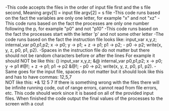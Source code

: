 -This code accepts the files in the order of input file first and the s file second, Meaning argv[1] = input file argv[2] = s file
-This code runs based on the fact the variables are only one letter, for example "x" and not "xz"
-This code runs based on the fact the processes are only one number following the p, for example "p0" and not "p10"
-This code runs based on the fact the processes start with the letter 'p' and not some other letter
-The code runs based on the fact the instruction file looks like:
        input_var x,y,z;
        internal_var p0,p1,p2;
           x -> p0;
           y -> p1;
         + z -> p1;
           p1 -> p2;
         - p0 -> p2;
        write(x, y, z, p0, p1, p2).
-Spaces in the instruction file do not matter but there should not be random characters before or after the lines
  For example it should NOT be like this:
        {) input_var x,y,z;
        &@ internal_var p0,p1,p2;
           x -> p0;
           y -> p1 #@!;
         + z -> p1;
           p1 -> p2 &@!;
         - p0 -> p2;
        write(x, y, z, p0, p1, p2).
-Same goes for the input file, spaces do not matter but it should look like this and has to have commas: 
        12,5,7  
  NOT like this:
        *& 12 5 7
If there is something wrong with the files there will be infinite running code, out of range errors, cannot read from file errors, etc. This code should work since it is based on all of the provided input files.
When finished the code output the final values of the processes to the screen with a cout
